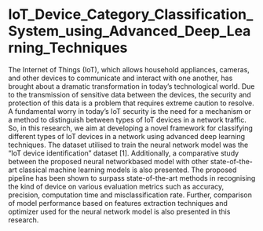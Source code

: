 # IoT_Device_Category_Classification_System_using_Advanced_Deep_Learning_Techniques
The Internet of Things (IoT), which allows household appliances, cameras, and other devices to communicate
and interact with one another, has brought about a dramatic
transformation in today’s technological world. Due to the transmission of sensitive data between the devices, the security and
protection of this data is a problem that requires extreme caution
to resolve. A fundamental worry in today’s IoT security is the
need for a mechanism or a method to distinguish between types
of IoT devices in a network traffic. So, in this research, we
aim at developing a novel framework for classifying different
types of IoT devices in a network using advanced deep learning
techniques. The dataset utilised to train the neural network model
was the “IoT device identification” dataset [1]. Additionally,
a comparative study between the proposed neural networkbased model with other state-of-the-art classical machine learning
models is also presented. The proposed pipeline has been shown
to surpass state-of-the-art methods in recognising the kind of
device on various evaluation metrics such as accuracy, precision,
computation time and misclassification rate. Further, comparison
of model performance based on features extraction techniques
and optimizer used for the neural network model is also presented
in this research.
